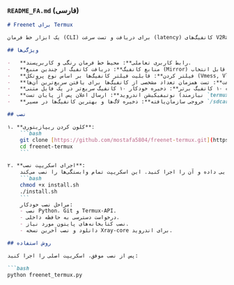 
### `README_FA.md` (فارسی)
```markdown
# Freenet برای Termux

یک ابزار خط فرمان (CLI) برای دریافت و تست سرعت (latency) کانفیگ‌های V2Ray که از پروژه گرافیکی Freenet برای اجرا در محیط ترموکس اندروید اقتباس شده است.

## ویژگی‌ها

-   **رابط کاربری تعاملی**: محیط خط فرمان رنگی و کاربرپسند.
-   **منابع کانفیگ**: دریافت کانفیگ از چندین منبع (Mirror) قابل انتخاب.
-   **فیلتر کردن**: قابلیت فیلتر کانفیگ‌ها بر اساس نوع پروتکل (Vmess, Vless و...).
-   **تست سرعت**: تست همزمان تعداد مشخصی از کانفیگ‌ها برای یافتن سریع‌ترین آن‌ها.
-   **ذخیره ۱۰ کانفیگ برتر**: ذخیره خودکار ۱۰ کانفیگ سریع‌تر در یک فایل متنی.
-   **نوتیفیکیشن اندروید**: ارسال اعلان پس از پایان تست (نیازمند `termux-api`).
-   **خروجی سازمان‌یافته**: ذخیره لاگ‌ها و بهترین کانفیگ‌ها در مسیر `/sdcard/Download/freenet/`.

## نصب

۱. **کلون کردن ریپازیتوری**:
    ```bash
    git clone [https://github.com/mostafa5804/freenet-termux.git](https://github.com/mostafa5804/freenet-termux.git)
    cd freenet-termux
    ```

۲. **اجرای اسکریپت نصب**:
    به اسکریپت دسترسی اجرایی داده و آن را اجرا کنید. این اسکریپت تمام وابستگی‌ها را نصب می‌کند.
    ```bash
    chmod +x install.sh
    ./install.sh
    ```
    مراحل نصب خودکار:
    - نصب Python، Git و Termux-API.
    - درخواست دسترسی به حافظه داخلی.
    - نصب کتابخانه‌های پایتون مورد نیاز.
    - دانلود و نصب آخرین نسخه Xray-core برای اندروید.

## روش استفاده

پس از نصب موفق، اسکریپت اصلی را اجرا کنید:

```bash
python freenet_termux.py
